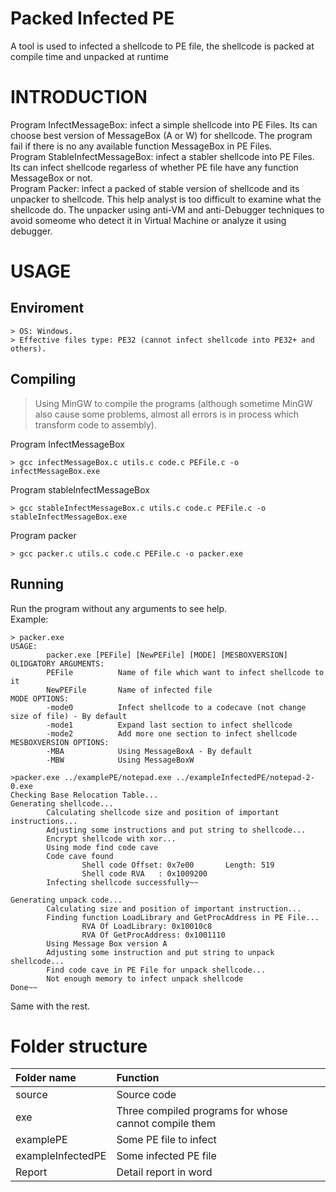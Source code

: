 # Packed Infected PE
A tool is used to infected a shellcode to PE file, the shellcode is packed at compile time and unpacked at runtime

# INTRODUCTION
Program InfectMessageBox: infect a simple shellcode into PE Files. Its can choose best version of MessageBox (A or W) for shellcode. The program fail if there is no any available function MessageBox in PE Files.  
Program StableInfectMessageBox: infect a stabler shellcode into PE Files. Its can infect shellcode regarless of whether PE file have any function MessageBox or not.  
Program Packer: infect a packed of stable version of shellcode and its unpacker to shellcode. This help analyst is too difficult to examine what the shellcode do. The unpacker using anti-VM and anti-Debugger techniques to avoid someome who detect it in Virtual Machine or analyze it using debugger.

# USAGE
## Enviroment
```
> OS: Windows.  
> Effective files type: PE32 (cannot infect shellcode into PE32+ and others).
```
## Compiling
>Using MinGW to compile the programs (although sometime MinGW also cause some problems, almost all errors is in process which transform code to assembly).  

Program InfectMessageBox
```
> gcc infectMessageBox.c utils.c code.c PEFile.c -o infectMessageBox.exe
```

Program stableInfectMessageBox
```
> gcc stableInfectMessageBox.c utils.c code.c PEFile.c -o stableInfectMessageBox.exe
```

Program packer
```
> gcc packer.c utils.c code.c PEFile.c -o packer.exe
```

## Running
Run the program without any arguments to see help.  
Example:
```
> packer.exe
USAGE:
        packer.exe [PEFile] [NewPEFile] [MODE] [MESBOXVERSION]
OLIDGATORY ARGUMENTS:
        PEFile          Name of file which want to infect shellcode to it
        NewPEFile       Name of infected file
MODE OPTIONS:
        -mode0          Infect shellcode to a codecave (not change size of file) - By default
        -mode1          Expand last section to infect shellcode
        -mode2          Add more one section to infect shellcode
MESBOXVERSION OPTIONS:
        -MBA            Using MessageBoxA - By default
        -MBW            Using MessageBoxW
```

```
>packer.exe ../examplePE/notepad.exe ../exampleInfectedPE/notepad-2-0.exe
Checking Base Relocation Table...
Generating shellcode...
        Calculating shellcode size and position of important instructions...
        Adjusting some instructions and put string to shellcode...
        Encrypt shellcode with xor...
        Using mode find code cave
        Code cave found
                Shell code Offset: 0x7e00       Length: 519
                Shell code RVA   : 0x1009200
        Infecting shellcode successfully~~

Generating unpack code...
        Calculating size and position of important instruction...
        Finding function LoadLibrary and GetProcAddress in PE File...
                RVA Of LoadLibrary: 0x10010c8
                RVA Of GetProcAddress: 0x1001110
        Using Message Box version A
        Adjusting some instruction and put string to unpack shellcode...
        Find code cave in PE File for unpack shellcode...
        Not enough memory to infect unpack shellcode
Done~~
```
Same with the rest.
# Folder structure
|Folder name|Function|
|:---------|:------|
|source| Source code|
|exe|Three compiled programs for whose cannot compile them|
|examplePE|Some PE file to infect|
|exampleInfectedPE|Some infected PE file|
|Report|Detail report in word|
